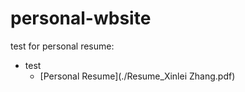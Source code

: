 # personal-wbsite

test for personal resume:  
- test  
  - [Personal Resume](./Resume_Xinlei Zhang.pdf)
